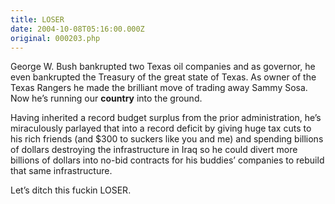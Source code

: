 ```yaml
---
title: LOSER
date: 2004-10-08T05:16:00.000Z
original: 000203.php
---
```


George W. Bush bankrupted two Texas oil companies and as governor, he even bankrupted the Treasury of the great state of Texas. As owner of the Texas Rangers he made the brilliant move of trading away Sammy Sosa. Now he’s running our <b>country</b> into the ground.

Having inherited a record budget surplus from the prior administration, he’s miraculously parlayed that into a record deficit by giving huge tax cuts to his rich friends (and $300 to suckers like you and me) and spending billions of dollars destroying the infrastructure in Iraq so he could divert more billions of dollars into no-bid contracts for his buddies’ companies to rebuild that same infrastructure.

Let’s ditch this fuckin LOSER.

